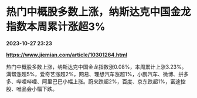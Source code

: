 # 热门中概股多数上涨，纳斯达克中国金龙指数本周累计涨超3%

**2023-10-27 23:23**

**https://www.jiemian.com/article/10301264.html**

热门中概股多数上涨，纳斯达克中国金龙指数涨0.08%，本周累计上涨3.23%。满帮涨超5%，爱奇艺涨超2%，网易、理想汽车涨超1%，小鹏汽车、微博、拼多多、哔哩哔哩、阿里巴巴小幅上涨。蔚来跌超2%，百度、京东跌超1%，富途控股、唯品会小幅下跌。